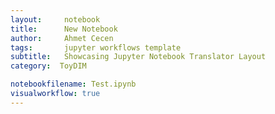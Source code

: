 ```yaml
---
layout:     notebook
title:      New Notebook
author:     Ahmet Cecen
tags: 		jupyter workflows template
subtitle:   Showcasing Jupyter Notebook Translator Layout
category:  ToyDIM

notebookfilename: Test.ipynb
visualworkflow: true
---
```

